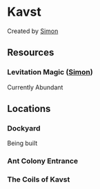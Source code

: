 # Kavst

Created by [Simon](Players/Simon.md)

## Resources

### Levitation Magic ([Simon](Players/Simon.md))

Currently Abundant

## Locations

### Dockyard

Being built

### Ant Colony Entrance

### The Coils of Kavst
